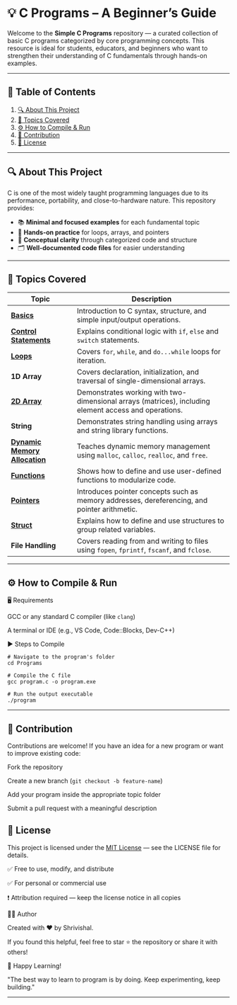 # 💡 C Programs – A Beginner’s Guide

Welcome to the **Simple C Programs** repository — a curated collection of basic C programs categorized by core programming concepts. This resource is ideal for students, educators, and beginners who want to strengthen their understanding of C fundamentals through hands-on examples.

---

## 🧭 Table of Contents

1. [🔍 About This Project](#-about-this-project)
3. [🧠 Topics Covered](#-topics-covered)
4. [⚙️ How to Compile & Run](#️-how-to-compile--run)
5. [🤝 Contribution](#-contribution)
6. [📄 License](#-license)

---

## 🔍 About This Project

C is one of the most widely taught programming languages due to its performance, portability, and close-to-hardware nature. This repository provides:

- 📚 **Minimal and focused examples** for each fundamental topic
- 🔁 **Hands-on practice** for loops, arrays, and pointers
- 🧠 **Conceptual clarity** through categorized code and structure
- 🗂️ **Well-documented code files** for easier understanding

---

## 🧠 Topics Covered

| Topic                                                        | Description                                                                                           |
| -----------------------------                                | ----------------------------------------------------------------------------------------------------- |
| [**Basics**](Basics)                                         | Introduction to C syntax, structure, and simple input/output operations.                              |
| [**Control Statements**](Control%20Statements)                 | Explains conditional logic with `if`, `else` and `switch` statements.                                 |
| [**Loops**](Loops)                                           | Covers `for`, `while`, and `do...while` loops for iteration.                                          |
| **1D Array**                                                 | Covers declaration, initialization, and traversal of single-dimensional arrays.                       |
| [**2D Array**]("2D%20Array")                                   | Demonstrates working with two-dimensional arrays (matrices), including element access and operations. |
| **String**                                                   | Demonstrates string handling using arrays and string library functions.                               |
| [**Dynamic Memory Allocation**](Dynamic%20Memory%20Allocation)   | Teaches dynamic memory management using `malloc`, `calloc`, `realloc`, and `free`.                    |
| [**Functions**](Functions)                                   | Shows how to define and use user-defined functions to modularize code.                                |
| [**Pointers**](Pointers)                                     | Introduces pointer concepts such as memory addresses, dereferencing, and pointer arithmetic.          |
| [**Struct**](Struct)                                         | Explains how to define and use structures to group related variables.                                 |
| **File Handling**                                            | Covers reading from and writing to files using `fopen`, `fprintf`, `fscanf`, and `fclose`.            |

---

## ⚙️ How to Compile & Run

🖥️ Requirements

GCC or any standard C compiler (like `clang`)

A terminal or IDE (e.g., VS Code, Code::Blocks, Dev-C++)

▶️ Steps to Compile

```
# Navigate to the program's folder
cd Programs

# Compile the C file
gcc program.c -o program.exe

# Run the output executable
./program
```

---

## 🤝 Contribution

Contributions are welcome! If you have an idea for a new program or want to improve existing code:

Fork the repository

Create a new branch (`git checkout -b feature-name`)

Add your program inside the appropriate topic folder

Submit a pull request with a meaningful description

## 📄 License

This project is licensed under the [MIT License](LICENSE) — see the LICENSE file for details.

✅ Free to use, modify, and distribute

✅ For personal or commercial use

❗ Attribution required — keep the license notice in all copies

👨‍💻 Author

Created with ❤️ by Shrivishal.

If you found this helpful, feel free to star ⭐ the repository or share it with others!

🌱 Happy Learning!

"The best way to learn to program is by doing. Keep experimenting, keep building."

---
